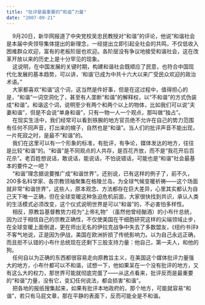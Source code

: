 ```yaml
---
title: "批评是最重要的“和谐”力量"
date: "2007-09-21"
---
```


  
    9月20日，新华网报道了中央党校吴忠民教授对“和谐”的评论，他说“和谐社会是本届中央领导集体提出的新理念，一经提出立即引起全社会的共鸣，不仅低收入困难群众欢迎，富有的老板阶层也欢迎。各阶层没有争议地接受和谐社会，这在改革开放以来的历史上是十分罕见的现象。  
    这说明，在中国发展的关键时期，构建和谐社会既顺应了民意，也符合中国现代化发展的基本趋势，可以讲，‘和谐’已成为中共十六大以来广受民众欢迎的政治术语。”  
    大家都喜欢“和谐”这个词，这当然是件好事，但是在这过程中，值得担心的是，“和谐”一词空洞化了，甚至有人垄断“和谐”的解释权，以“不和谐”的方式伪装成“和谐”。和谐这个词，说明至少有两个和两个以上的物体，比如我们可以说“夫妻和谐”，但是不会说“单身和谐”，只有一物一人一个观点，那叫做“独占”。  
    在现实生活中，我们经常可以看到铁腕的地方官员绝不允许在自己的势力范围有任何不同声音，打出来的幌子，自然也是“和谐”。当人们的批评声音不能出现，一片死寂之时，是最不“和谐”的。  
    我们在这里可以有一个形象的标准，有批评，有争论，媒体发达的地方，往往是比较“和谐”的。“和谐”是不同观点的人共存，是百花齐放，而不是“我花开后百花杀”。老百姓想说话，敢说话，能说话，不怕说错话，可能也是“和谐”社会最基本的要件之一吧？  
    “和谐”理念据说要推广成“和谐世界”。还别说，已有这样的例子了，前不久，200多名科学家、各宗教领袖聚集在格陵兰岛，为全球气候变暖祈祷——这个场面就非常“和谐世界”，这些人，原本观念、方法都存在巨大差异，心里其实都认为自己天下唯一正确，但在全球变暖这种急迫危机前面，大家很快找到共识，承认人类的生活模式必须改变，这个仪式说明世界是可以“和谐”的，不必害怕多样性。  
    相反，原教旨基督教势力视为“上帝礼物” （虽然他曾经酗酒）的小布什总统，因为过于相信自己的宗教正确性，不仅使美国在干细胞研究这样的尖端领域止步，在全球变暖上面倒退，更在师出无名的伊拉克战争中失去了多数盟友，《纽约书评》不客气地说，正是因为伊战，美国在欧洲折损了传统影响力。以为自己永远正确，而且拒不认错的小布什总统现在还剩下三股支持力量：他自己，第一夫人，和他的狗。  
    任何自以为正确的东西都很容易走向原教旨主义，在美国这个媒体批评力量强大的地方，小布什都可以不和谐，试想一下，他如果呆在一个没有批评的地方，又有这么大的权力，那世界可能就彻底完蛋了——从这点看来，批评反而是最重要的“和谐”力量，没有它，变幻任何说法，都会损害“和谐”。  
    把各地的报纸搜集起来，如果有批评本地政府的，那个地方，可能就容易“和谐”，若只有马屁文章，那在平静的表面下，反而可能全是不和谐。
